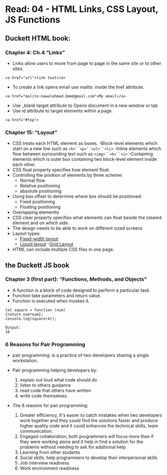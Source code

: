 # Read: 04 - HTML Links, CSS Layout, JS Functions

## Duckett HTML book:

### Chapter 4: Ch.4 “Links”

- Links allow users to move from page to page in the same site or to other sites.
````````
<a href="url">link text</a>
````````
- To create a link opens email use mailto: inside the href attribute.
`````````
<a href="malito:nawalahmad.bme@gmail.com">My email</a>
`````````
- Use _blank target attribute to Opens document in a new window or tab
- Use id attribute to target elements within a page.
`````````
<a href="#top">
`````````

### Chapter 15: “Layout” 

- CSS treats each HTML element as boxes.
    -Block-level elements which start on a new line such as `<h>``<p>``<ul>``<li>`
    -Inline elements which flow between surrounding text such as `<img>``<b>``<i>`
    -Containing elements which is outer box containing two block-level element inside each other.
- CSS float property specifies how  element float.
- Controlling the position of elements by three scheme:
    - Normal flow
    - Relative positioning
    - absolute positioning
- Using box offset to determine where box should be positioned:
    - Fixed positioning
    - Floating positioning
- Overlapping elementts
- CSS clear property specifies what elements can float beside the cleared element and on which side.
- The design needs to be able to work on different sized screens
- Layout types:
    - [Fixed-width layout ](http://www.htmlandcssbook.com/code-samples/chapter-15/fixed-width-layout.html)
    - [Liquid layout](http://www.htmlandcssbook.com/code-samples/chapter-15/liquid-layout.html)
    -[Grid Layout](http://www.htmlandcssbook.com/code-samples/chapter-15/grid-layout.html)
- HTML can include multiple CSS files in one page.

## the Duckett JS book

### Chapter 3 (first part): “Functions, Methods, and Objects”

- A function is a block of code designed to perform a particular task.
- Function take parameters and return value.
- Function is executed when invokes it.
`````````
let square = function (num) 
{return num*num};
console.log(square(4));

Output:
16
`````````
### 6 Reasons for Pair Programming

- pair programming: is a practice of two developers sharing a single workstation.
- Pair programming helping developers by:
    1. explain out loud what code should do
    2. listen to others guidance
    3. read code that others have written
    4. write code themselves.
    
- The 6 reasons for pair programming:
    1. Greater efficiency, It's easier to catch mistakes when two developers work together and they could find the solutions faster and produce higher quality code and it could enhances the technical skills, team communication.
    2. Engaged collaboration, both programmers will focus more than if they were working alone and it help in find a solution for the problems without needing to ask for additional help.
    3. Learning from other students
    4. Social skills, help programmers to develop their interpersonal skills
    5. Job interview readiness
    6. Work environment readiness



